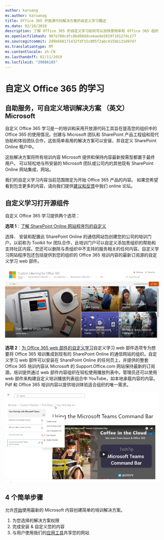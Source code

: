```yaml
---
author: karuang
ms.author: karuanag
title: Office 365 开放源代码解决方案的自定义学习概述
ms.date: 02/10/2019
description: 了解 Office 365 的自定义学习如何可以加快使用率和 Office 365 组织中的应用。我们的解决方案包括自定义 SharePoint Online web 部件和现代的 SharePoint Online communications 培训网站的轻松设置到 Office 365 租户。
ms.openlocfilehash: 987e780cdfc86d60ddce4aede5919719127dc177
ms.sourcegitcommit: 2d9b688171432fdf15c805f2abc415bb115d97d7
ms.translationtype: MT
ms.contentlocale: zh-CN
ms.lasthandoff: 02/11/2019
ms.locfileid: "29886105"
---
```

# <a name="custom-learning-for-office-365"></a>自定义 Office 365 的学习

## <a name="self-service-customizable-training-solutions-from-microsoft"></a>自助服务，可自定义培训解决方案 （英文） Microsoft

自定义 Office 365 学习是一的培训和采用开放源代码工具旨在提高您的组织中的 Office 365 的使用情况。创建与 Microsoft 团队和 SharePoint 产品工程组和现代协助和体验团队合作，这些简单易用的解决方案可以安装，并自定义 SharePoint Online 租户中。 

这些解决方案将所有培训内容 Microsoft 提供和保持内容最新按需型都置于最终用户。 可以轻松地与所安装的 Microsoft 团队或公司内的其他现有 SharePoint Online 网站集成，网站。

我们的自定义学习内容当前范围限定为开始 Office 365 产品的内容。 如果您希望看到包含更多的内容，请向我们提供[建议和反馈](feedback.md)中我们 online 论坛。  

## <a name="custom-learning-open-source-components"></a>自定义学习打开源组件

自定义 Office 365 学习提供两个选项： 

**选项 1**：[了解 SharePoint Online 网站程序包的自定义](installsitepackage.md)

选择、 安装和配置此 SharePoint Online 的通信网站包创建您的公司的培训门户。以前称为 Toolkit for 团队合作，此培训门户可以自定义添加贵组织的帮助和支持社区内容。您还可以删除与贵组织中不支持的服务相关的任何内容。自定义学习网站程序包还包括提供到您的组织的 Office 365 培训内容的最新订阅源的自定义学习 web 部件。 

![了解 Office 365 网站体验的自定义](media/clo365homepage.png)

**选项 2**：[为 Office 365 web 部件的自定义学习](installwebpart.md)自定义学习 web 部件选项专为想要将 Office 365 培训集成到现有的 SharePoint Online 的通信网站的组织。自定义学习 web 部件可以安装在 SharePoint Online 的任何页上，并提供的整套 Office 365 培训内容从 Microsoft 的 Support.Office.com 网站保持最新的订阅源。培训提供通过 web 部件内容组织在轻松使用播放列表中。管理员还可以使用 web 部件来构建自定义培训播放列表组合中 YouTube，如本地承载内容的内容。Pdf 和 Office 365 培训内容以提供培训体验适合组织的唯一需求。

![学习 Office 365 web 部件的自定义](media/clo365customplaylist.png)

## <a name="4-easy-steps"></a>4 个简单步骤

允许[开始](getstarted.md)使用最新的 Microsoft 内容创建简单的培训解决方案。

1. 为您选择的解决方案权限
2. 完成安装 & 自定义您的内容
3. 与用户使用我们的[应用工具](driveadoption.md)共享您的网站
